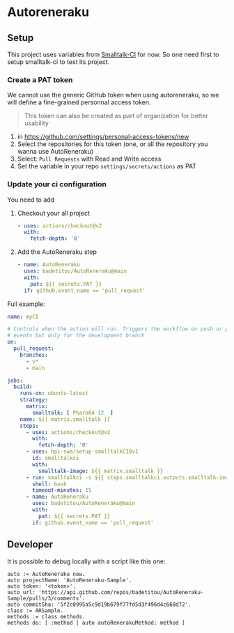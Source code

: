# Autoreneraku

## Setup

This project uses variables from [Smalltalk-CI](https://github.com/hpi-swa/smalltalkCI) for now.
So one need first to setup smalltalk-ci to test its project.

### Create a PAT token

We cannot use the generic GitHub token when using autoreneraku, so we will define a fine-grained personnal access token.

> This token can also be created as part of organization for better usability

1. in https://github.com/settings/personal-access-tokens/new
2. Select the repositories for this token (one, or all the repository you wanna use AutoReneraku)
3. Select: `Pull Requests` with Read and Write access
4. Set the variable in your repo `settings/secrets/actions` as PAT

### Update your ci configuration

You need to add

1. Checkout your all project
    ```yml
    - uses: actions/checkout@v2
      with:
        fetch-depth: '0'
    ```
2. Add the AutoReneraku step
    ```yml
    - name: AutoReneraku
      uses: badetitou/AutoReneraku@main
      with:
        pat: ${{ secrets.PAT }}
      if: github.event_name == 'pull_request'
    ```

Full example:

```yml
name: myCI

# Controls when the action will run. Triggers the workflow on push or pull request
# events but only for the development branch
on:
  pull_request:
    branches: 
      - v*
      - main

jobs:
  build:
    runs-on: ubuntu-latest
    strategy:
      matrix:
        smalltalk: [ Pharo64-12  ]
    name: ${{ matrix.smalltalk }}
    steps:
      - uses: actions/checkout@v2
        with:
          fetch-depth: '0'
      - uses: hpi-swa/setup-smalltalkCI@v1
        id: smalltalkci
        with:
          smalltalk-image: ${{ matrix.smalltalk }}
      - run: smalltalkci -s ${{ steps.smalltalkci.outputs.smalltalk-image }} .smalltalk-autoreneraku.ston
        shell: bash
        timeout-minutes: 15
      - name: AutoReneraku
        uses: badetitou/AutoReneraku@main
        with:
          pat: ${{ secrets.PAT }}
        if: github.event_name == 'pull_request'
```

## Developer

It is possible to debug locally with a script like this one:

```st
auto := AutoReneraku new.
auto projectName: 'AutoReneraku-Sample'.
auto token: '<token>'.
auto url: 'https://api.github.com/repos/badetitou/AutoReneraku-Sample/pulls/3/comments'.
auto commitSha: '5f2c0995a5c9d19b679f77fd5d3f496d4c668d72'.
class := ARSample.
methods := class methods.
methods do: [ :method | auto autoRenerakuMethod: method ]
```
